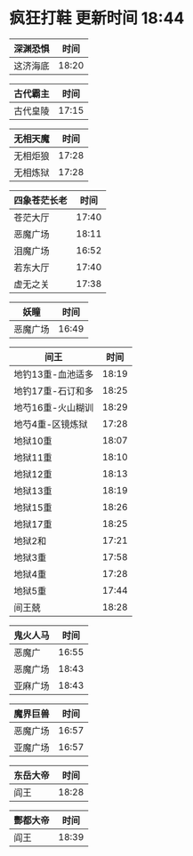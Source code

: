 # 疯狂打鞋 更新时间 18:44

| 深渊恐惧   | 时间    |
|--------|-------|
| 这济海底 | 18:20 |

| 古代霸主   | 时间    |
|--------|-------|
| 古代皇陵 | 17:15 |

| 无相天魔   | 时间    |
|--------|-------|
| 无相炬狼 | 17:28 |
| 无相炼狱 | 17:28 |

| 四象苍茫长老   | 时间    |
|--------|-------|
| 苍茫大厅 | 17:40 |
| 恶魔广场 | 18:11 |
| 泪魔广场 | 16:52 |
| 若东大厅 | 17:40 |
| 虚无之关 | 17:38 |

| 妖瞳   | 时间    |
|--------|-------|
| 恶魔广场 | 16:49 |

| 间王   | 时间    |
|--------|-------|
| 地钓13重-血池适多 | 18:19 |
| 地钓17重-石订和多 | 18:25 |
| 地芍16重-火山糊训 | 18:29 |
| 地芍4重-区镜炼狱 | 17:28 |
| 地狱10重 | 18:07 |
| 地狱11重 | 18:10 |
| 地狱12重 | 18:13 |
| 地狱13重 | 18:19 |
| 地狱15重 | 18:26 |
| 地狱17重 | 18:25 |
| 地狱2和 | 17:21 |
| 地狱3重 | 17:58 |
| 地狱4重 | 17:28 |
| 地狱5重 | 17:44 |
| 间王兢 | 18:28 |

| 鬼火人马   | 时间    |
|--------|-------|
| 恶魔广 | 16:55 |
| 恶魔广场 | 18:43 |
| 亚麻广场 | 18:43 |

| 魔界巨兽   | 时间    |
|--------|-------|
| 恶魔广场 | 16:57 |
| 亚魔广场 | 16:57 |

| 东岳大帝   | 时间    |
|--------|-------|
| 阎王 | 18:28 |

| 酆都大帝   | 时间    |
|--------|-------|
| 阎王 | 18:39 |